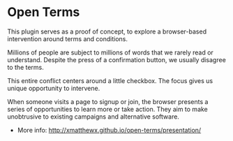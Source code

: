 # Open Terms

This plugin serves as a proof of concept, to explore a browser-based intervention around terms and conditions. 

Millions of people are subject to millions of words that we rarely read or understand. Despite the press of a confirmation button, we usually disagree to the terms. 

This entire conflict centers around a little checkbox. The focus gives us unique opportunity to intervene. 

When someone visits a page to signup or join, the browser presents a series of opportunities to learn more or take action. They aim to make unobtrusive to existing campaigns and alternative software.  

 - More info: http://xmatthewx.github.io/open-terms/presentation/
